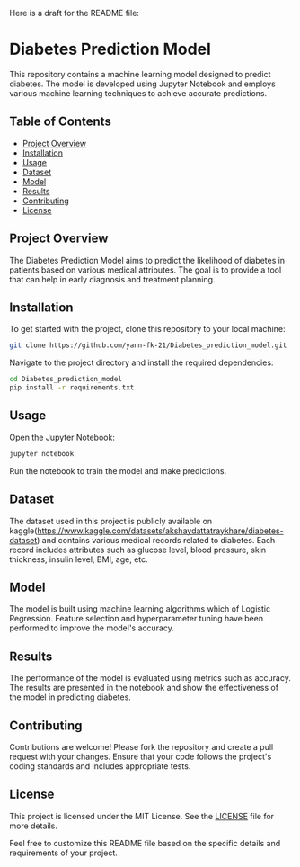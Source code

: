 Here is a draft for the README file:

# Diabetes Prediction Model

This repository contains a machine learning model designed to predict diabetes. The model is developed using Jupyter Notebook and employs various machine learning techniques to achieve accurate predictions.

## Table of Contents
- [Project Overview](#project-overview)
- [Installation](#installation)
- [Usage](#usage)
- [Dataset](#dataset)
- [Model](#model)
- [Results](#results)
- [Contributing](#contributing)
- [License](#license)

## Project Overview
The Diabetes Prediction Model aims to predict the likelihood of diabetes in patients based on various medical attributes. The goal is to provide a tool that can help in early diagnosis and treatment planning.

## Installation
To get started with the project, clone this repository to your local machine:
```bash
git clone https://github.com/yann-fk-21/Diabetes_prediction_model.git
```
Navigate to the project directory and install the required dependencies:
```bash
cd Diabetes_prediction_model
pip install -r requirements.txt
```

## Usage
Open the Jupyter Notebook:
```bash
jupyter notebook
```
Run the notebook to train the model and make predictions.

## Dataset
The dataset used in this project is publicly available on kaggle(https://www.kaggle.com/datasets/akshaydattatraykhare/diabetes-dataset) and contains various medical records related to diabetes. Each record includes attributes such as glucose level, blood pressure, skin thickness, insulin level, BMI, age, etc.

## Model
The model is built using machine learning algorithms which of Logistic Regression. Feature selection and hyperparameter tuning have been performed to improve the model's accuracy.

## Results
The performance of the model is evaluated using metrics such as accuracy. The results are presented in the notebook and show the effectiveness of the model in predicting diabetes.

## Contributing
Contributions are welcome! Please fork the repository and create a pull request with your changes. Ensure that your code follows the project's coding standards and includes appropriate tests.

## License
This project is licensed under the MIT License. See the [LICENSE](LICENSE) file for more details.

Feel free to customize this README file based on the specific details and requirements of your project.
